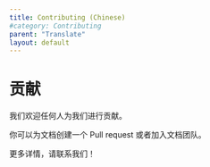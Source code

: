```yaml
---
title: Contributing (Chinese)
#category: Contributing
parent: "Translate"
layout: default
---
```


# 贡献

我们欢迎任何人为我们进行贡献。

你可以为文档创建一个 Pull request 或者加入文档团队。

更多详情，请联系我们！
